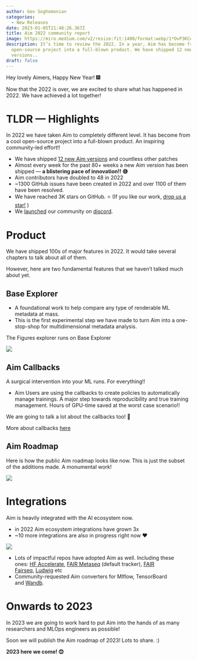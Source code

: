 ```yaml
---
author: Gev Soghomonian
categories:
  - New Releases
date: 2023-01-05T21:48:26.367Z
title: Aim 2022 community report
image: https://miro.medium.com/v2/resize:fit:1400/format:webp/1*OvP3KCeUaBbqWj_jq4c5xg.png
description: It’s time to review the 2022. In a year, Aim has become from a cool
  open-source project into a full-blown product. We have shipped 12 new Aim
  versions..
draft: false
---
```

Hey lovely Aimers, Happy New Year! 🎆

Now that the 2022 is over, we are excited to share what has happened in 2022. We have achieved a lot together!

# TLDR — Highlights

In 2022 we have taken Aim to completely different level. It has become from a cool open-source project into a full-blown product. An inspiring community-led effort!!

* We have shipped [12 new Aim versions](https://github.com/aimhubio/aim/releaseshttps://github.com/aimhubio/aim/releases) and countless other patches
* Almost every week for the past 80+ weeks a new Aim version has been shipped — **a blistering pace of innovation!! 😅**
* Aim contributors have doubled to 48 in 2022
* ~1300 GitHub issues have been created in 2022 and over 1100 of them have been resolved.
* We have reached 3K stars on GitHub. ⭐️ (If you like our work, [drop us a star!](https://github.com/aimhubio/aim) )
* We [launched](https://medium.com/aimstack/aim-community-is-moving-to-discord-da24a52169db) our community on [discord](https://community.aimstack.io/).

# Product

We have shipped 100s of major features in 2022. It would take several chapters to talk about all of them.

However, here are two fundamental features that we haven’t talked much about yet.

## Base Explorer

* A foundational work to help compare any type of renderable ML metadata at mass.
* This is the first experimental step we have made to turn Aim into a one-stop-shop for multidimensional metadata analysis.

The Figures explorer runs on Base Explorer

![](https://miro.medium.com/v2/resize:fit:1400/format:webp/1*xRbl_iVzy8FwRfj6eZWffA.png)

## Aim Callbacks

A surgical intervention into your ML runs. For everything!!

* Aim Users are using the callbacks to create policies to automatically manage trainings. A major step towards reproducibility and true training management. Hours of GPU-time saved at the worst case scenario!!

We are going to talk a lot about the callbacks too! 🙌

More about callbacks [here](https://aimstack.readthedocs.io/en/latest/using/callbacks.html#)

## Aim Roadmap

Here is how the public Aim roadmap looks like now. This is just the subset of the additions made. A monumental work!

![](https://miro.medium.com/v2/resize:fit:1400/format:webp/1*5rYmolGfB_bEjGHFb4TB5Q.png)

# Integrations

Aim is heavily integrated with the AI ecosystem now.

* in 2022 Aim ecosystem integrations have grown 3x
* ~10 more integrations are also in progress right now ❤️

![](https://miro.medium.com/v2/resize:fit:1400/format:webp/1*3EMYy1Eh6qYqrLZo2i6UPw.png)



* Lots of impactful repos have adopted Aim as well. Including these ones: [HF Accelerate](https://github.com/huggingface/accelerate), [FAIR Metaseq](https://github.com/facebookresearch/metaseqhttps://github.com/facebookresearch/metaseq) (default tracker), [FAIR Fairseq](https://github.com/facebookresearch/fairseq), [Ludwig](https://github.com/ludwig-ai/ludwig) etc
* Community-requested Aim converters for Mlflow, TensorBoard and [Wandb](https://medium.com/aimstack/aim-tutorial-for-weights-and-biases-users-bfbdde76f21e?source=collection_home---4------0-----------------------).

# Onwards to 2023

In 2023 we are going to work hard to put Aim into the hands of as many researchers and MLOps engineers as possible!

Soon we will publish the Aim roadmap of 2023! Lots to share. :)

**2023 here we come! 😊**
